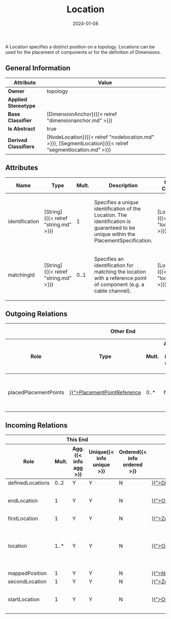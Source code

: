﻿---
title: Location
toc: false
type: specs
date: "2024-01-08"
draft: false
specification: VEC
version: 2.1.0
documentType: "Recommendation"
elementType: Class
classes:
  - Location
menu_name: vec-2.1.0
---
<p>A Location specifies a distinct position on a topology. Locations can be used for the placement of components or for the definition of Dimensions.  </p>

## General Information

| Attribute               | Value |
|-------------------------|-------|
| **Owner**               | topology |
| **Applied Stereotype**  |   |
| **Base Classifier**     | [DimensionAnchor]({{< relref "dimensionanchor.md" >}})<br/>  |
| **Is Abstract**         | true |
| **Derived Classifiers** | [NodeLocation]({{< relref "nodelocation.md" >}}), [SegmentLocation]({{< relref "segmentlocation.md" >}}) |

## Attributes
|  Name  |  Type  |  Mult.  |  Description  |  Owning Classifier  |
|--------|--------|---------|---------------|--------------|
|identification| [String]({{< relref "string.md" >}}) | 1 | <p> Specifies a unique identification of the Location. The identification is guaranteed to be unique within the PlacementSpecification.      </p> | [Location]({{< relref "location.md" >}}) |
|matchingId| [String]({{< relref "string.md" >}}) | 0..1 | <p>Specifies an identification for matching the location with a reference point of component (e.g. a cable channel).  </p> | [Location]({{< relref "location.md" >}}) |

## Outgoing Relations
<table>
    <thead>
        <tr>
           <th colspan="6">Other End</th>
           <th colspan="1">This End</th>
           <th colspan="1">General</th>
        </tr>
        <tr>
           <th>Role</th>
           <th>Type</th>
           <th>Mult.</th>
           <th>Agg.{{< info agg >}}</th>
           <th>Unique{{< info unique >}}</th>
           <th>Ordered{{< info ordered >}}</th>
           <th>Mult.</th>
           <th>Description</th>
        </tr>
    <thead>
    <tbody>
    <tr>
        <td>placedPlacementPoints</td>
        <td><a href="{{< relref "placementpointreference.md" >}}">PlacementPointReference</a></td>
        <td>0..*</td>
        <td>N</td>
        <td>Y</td>
        <td>N</td>
        <td>0..*</td>
        <td><p> References the <i>PlacementPointReference </i>that is placed by this location.      </p></td>
    </tr>
    </tbody>
</table>

##  Incoming Relations
<table>
    <thead>
        <tr>
           <th colspan="5">This End</th>
           <th colspan="2">Other End</th>
           <th colspan="1">General</th>
        </tr>
        <tr>
           <th>Role</th>
           <th>Mult.</th>
           <th>Agg.{{< info agg >}}</th>
           <th>Unique{{< info unique >}}</th>
           <th>Ordered{{< info ordered >}}</th>
           <th>Type</th>
           <th>Mult.</th>
           <th>Description</th>
        </tr>
    <thead>
    <tbody>
    <tr>
        <td>definedLocations</td>
        <td>0..2</td>
        <td>Y</td>
        <td>Y</td>
        <td>N</td>
        <td><a href="{{< relref "dimension.md" >}}">Dimension</a></td>
        <td>1</td>
        <td></td>
    </tr>
    <tr>
        <td>endLocation</td>
        <td>1</td>
        <td>Y</td>
        <td>Y</td>
        <td>N</td>
        <td><a href="{{< relref "onwayplacement.md" >}}">OnWayPlacement</a></td>
        <td>0..1</td>
        <td>References the Location where OnWayPlacement ends.</td>
    </tr>
    <tr>
        <td>firstLocation</td>
        <td>1</td>
        <td>Y</td>
        <td>Y</td>
        <td>N</td>
        <td><a href="{{< relref "zonecoverage.md" >}}">ZoneCoverage</a></td>
        <td>0..1</td>
        <td></td>
    </tr>
    <tr>
        <td>location</td>
        <td>1..*</td>
        <td>Y</td>
        <td>Y</td>
        <td>N</td>
        <td><a href="{{< relref "onpointplacement.md" >}}">OnPointPlacement</a></td>
        <td>0..1</td>
        <td>References the Locations where Placement places the reference points of the placed element.</td>
    </tr>
    <tr>
        <td>mappedPosition</td>
        <td>1</td>
        <td>Y</td>
        <td>Y</td>
        <td>N</td>
        <td><a href="{{< relref "nodemapping.md" >}}">NodeMapping</a></td>
        <td>0..1</td>
        <td></td>
    </tr>
    <tr>
        <td>secondLocation</td>
        <td>1</td>
        <td>Y</td>
        <td>Y</td>
        <td>N</td>
        <td><a href="{{< relref "zonecoverage.md" >}}">ZoneCoverage</a></td>
        <td>0..1</td>
        <td></td>
    </tr>
    <tr>
        <td>startLocation</td>
        <td>1</td>
        <td>Y</td>
        <td>Y</td>
        <td>N</td>
        <td><a href="{{< relref "onwayplacement.md" >}}">OnWayPlacement</a></td>
        <td>0..1</td>
        <td>References the Location where OnWayPlacement starts.</td>
    </tr>
    </tbody>
</table>



